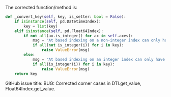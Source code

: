 The corrected function/method is:

```python
def _convert_key(self, key, is_setter: bool = False):
    if isinstance(self, pd.DatetimeIndex):
        key = list(key)
    elif isinstance(self, pd.Float64Index):
        if not all(ax.is_integer() for ax in self.axes):
            msg = "At based indexing on a non-integer index can only have non-integer indexers"
            if all(not is_integer(i)) for i in key):
                raise ValueError(msg)
        else:
            msg = "At based indexing on an integer index can only have integer indexers"
            if all(is_integer(i)) for i in key):
                raise ValueError(msg)
    return key
```

GitHub issue title:
BUG: Corrected corner cases in DTI.get_value, Float64Index.get_value.